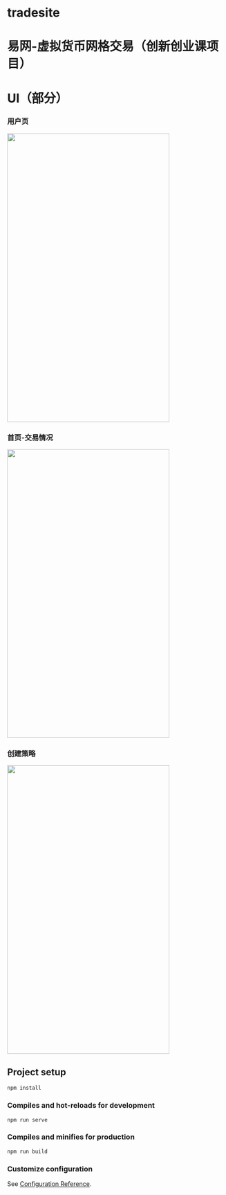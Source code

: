 # tradesite

# 易网-虚拟货币网格交易（创新创业课项目）

# UI（部分）
### 用户页
<img src="https://github.com/LIUVVi/TradeSite-ING/blob/main/UI/%E7%94%A8%E6%88%B7.jpg?raw=true" width="375" height="667" /><br/>

### 首页-交易情况
<img src="https://github.com/LIUVVi/TradeSite-ING/blob/main/UI/%E9%A6%96%E9%A1%B5-%E4%BA%A4%E6%98%93%E6%83%85%E5%86%B5.jpg?raw=true" width="375" height="667" /><br/>

### 创建策略
<img src="https://github.com/LIUVVi/TradeSite-ING/blob/main/UI/%E5%88%9B%E5%BB%BA%E7%AD%96%E7%95%A5.jpg?raw=true" width="375" height="667" /><br/>

## Project setup
```
npm install
```

### Compiles and hot-reloads for development
```
npm run serve
```

### Compiles and minifies for production
```
npm run build
```

### Customize configuration
See [Configuration Reference](https://cli.vuejs.org/config/).
